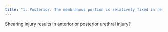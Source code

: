 ```yaml
---
title: "1. Posterior. The membranous portion is relatively fixed in relation to the prostatic portion."
---
```

Shearing injury results in anterior or posterior urethral injury?

